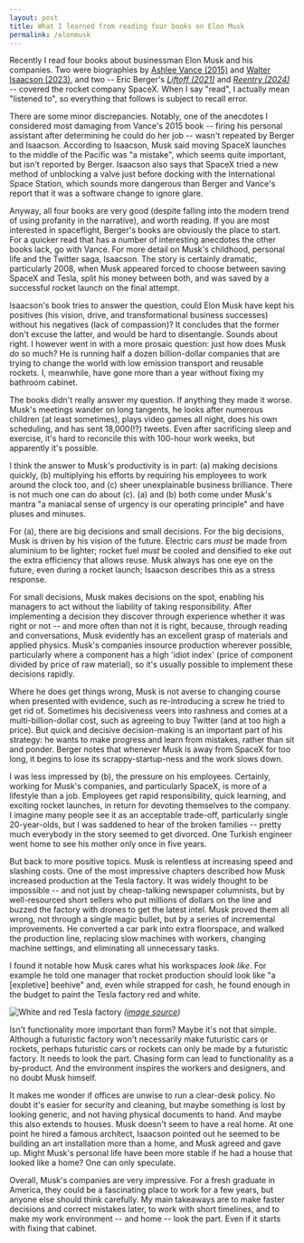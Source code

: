 ```yaml
---
layout: post
title: What I learned from reading four books on Elon Musk
permalink: /elonmusk
---
```


Recently I read four books about businessman Elon Musk and his companies. Two were biographies by [Ashlee Vance (2015)](https://www.goodreads.com/book/show/25541028-elon-musk) and [Walter Isaacson (2023)](https://www.goodreads.com/book/show/198586342-elon-musk), and two -- Eric Berger's *[Liftoff (2021)](https://www.goodreads.com/book/show/53402132-liftoff)* and *[Reentry (2024)](https://www.goodreads.com/book/show/205309521-reentry)* -- covered the rocket company SpaceX. When I say "read", I actually mean "listened to", so everything that follows is subject to recall error.

There are some minor discrepancies. Notably, one of the anecdotes I considered most damaging from Vance's 2015 book -- firing his personal assistant after determining he could do her job -- wasn't repeated by Berger and Isaacson. According to Isaacson, Musk said moving SpaceX launches to the middle of the Pacific was "a mistake", which seems quite important, but isn't reported by Berger. Isaacson also says that SpaceX tried a new method of unblocking a valve just before docking with the International Space Station, which sounds more dangerous than Berger and Vance's report that it was a software change to ignore glare.

Anyway, all four books are very good (despite falling into the modern trend of using profanity in the narrative), and worth reading. If you are most interested in spaceflight, Berger's books are obviously the place to start. For a quicker read that has a number of interesting anecdotes the other books lack, go with Vance. For more detail on Musk's childhood, personal life and the Twitter saga, Isaacson. The story is certainly dramatic, particularly 2008, when Musk appeared forced to choose between saving SpaceX and Tesla, split his money between both, and was saved by a successful rocket launch on the final attempt.

Isaacson's book tries to answer the question, could Elon Musk have kept his positives (his vision, drive, and transformational business successes) without his negatives (lack of compassion)? It concludes that the former don't excuse the latter, and would be hard to disentangle. Sounds about right. I however went in with a more prosaic question: just how does Musk *do* so much? He is running half a dozen billion-dollar companies that are trying to change the world with low emission transport and reusable rockets. I, meanwhile, have gone more than a year without fixing my bathroom cabinet.

The books didn't really answer my question. If anything they made it worse. Musk's meetings wander on long tangents, he looks after numerous children (at least sometimes), plays video games all night, does his own scheduling, and has sent 18,000(!?) tweets. Even after sacrificing sleep and exercise, it's hard to reconcile this with 100-hour work weeks, but apparently it's possible.

I think the answer to Musk's productivity is in part: (a) making decisions quickly, (b) multiplying his efforts by requiring his employees to work around the clock too, and (c\) sheer unexplainable business brilliance. There is not much one can do about (c\). (a) and (b) both come under Musk's mantra "a maniacal sense of urgency is our operating principle" and have pluses and minuses.

For (a), there are big decisions and small decisions. For the big decisions, Musk is driven by his vision of the future. Electric cars *must* be made from aluminium to be lighter; rocket fuel *must* be cooled and densified to eke out the extra efficiency that allows reuse. Musk always has one eye on the future, even during a rocket launch; Isaacson describes this as a stress response.

For small decisions, Musk makes decisions on the spot, enabling his managers to act without the liability of taking responsibility. After implementing a decision they discover through experience whether it was right or not -- and more often than not it is right, because, through reading and conversations, Musk evidently has an excellent grasp of materials and applied physics. Musk's companies insource production wherever possible, particularly where a component has a high 'idiot index' (price of component divided by price of raw material), so it's usually possible to implement these decisions rapidly.

Where he does get things wrong, Musk is not averse to changing course when presented with evidence, such as re-introducing a screw he tried to get rid of. Sometimes his decisiveness veers into rashness and comes at a multi-billion-dollar cost, such as agreeing to buy Twitter (and at too high a price). But quick and decisive decision-making is an important part of his strategy: he wants to make progress and learn from mistakes, rather than sit and ponder. Berger notes that whenever Musk is away from SpaceX for too long, it begins to lose its scrappy-startup-ness and the work slows down.

I was less impressed by (b), the pressure on his employees. Certainly, working for Musk's companies, and particularly SpaceX, is more of a lifestyle than a job. Employees get rapid responsibility, quick learning, and exciting rocket launches, in return for devoting themselves to the company. I imagine many people see it as an acceptable trade-off, particularly single 20-year-olds, but I was saddened to hear of the broken families -- pretty much everybody in the story seemed to get divorced. One Turkish engineer went home to see his mother only once in five years.

But back to more positive topics. Musk is relentless at increasing speed and slashing costs. One of the most impressive chapters described how Musk increased production at the Tesla factory. It was widely thought to be impossible -- and not just by cheap-talking newspaper columnists, but by well-resourced short sellers who put millions of dollars on the line and buzzed the factory with drones to get the latest intel. Musk proved them all wrong, not through a single magic bullet, but by a series of incremental improvements. He converted a car park into extra floorspace, and walked the production line, replacing slow machines with workers, changing machine settings, and eliminating all unnecessary tasks.

I found it notable how Musk cares what his workspaces *look like*. For example he told one manager that rocket production should look like "a [expletive] beehive" and, even while strapped for cash, he found enough in the budget to paint the Tesla factory red and white.

![White and red Tesla factory](https://upload.wikimedia.org/wikipedia/commons/5/57/Tesla_auto_bots.jpg)
*([image source](https://en.wikipedia.org/wiki/List_of_Tesla_factories#/media/File:Tesla_auto_bots.jpg))*

Isn't functionality more important than form? Maybe it's not that simple. Although a futuristic factory won't necessarily make futuristic cars or rockets, perhaps futuristic cars or rockets can only be made by a futuristic factory. It needs to look the part. Chasing form can lead to functionality as a by-product. And the environment inspires the workers and designers, and no doubt Musk himself.

It makes me wonder if offices are unwise to run a clear-desk policy. No doubt it's easier for security and cleaning, but maybe something is lost by looking generic, and not having physical documents to hand. And maybe this also extends to houses. Musk doesn't seem to have a real home. At one point he hired a famous architect, Isaacson pointed out he seemed to be building an art installation more than a home, and Musk agreed and gave up. Might Musk's personal life have been more stable if he had a house that looked like a home? One can only speculate.

Overall, Musk's companies are very impressive. For a fresh graduate in America, they could be a fascinating place to work for a few years, but anyone else should think carefully. My main takeaways are to make faster decisions and correct mistakes later, to work with short timelines, and to make my work environment -- and home -- look the part. Even if it starts with fixing that cabinet.
